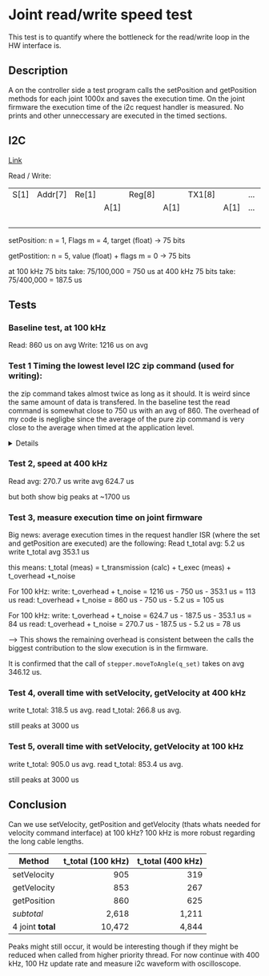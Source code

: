 # Joint read/write speed test
This test is to quantify where the bottleneck for the read/write loop in the HW interface is. 

## Description
A on the controller side a test program calls the setPosition and getPosition methods for each joint 1000x and saves the execution time. 
On the joint firmware the execution time of the i2c request handler is measured.
No prints and other unneccessary are executed in the timed sections.

## I2C
[Link](https://www.ti.com/lit/an/slva704/slva704.pdf)

Read / Write:

|      |         |       |      |        |      |        |      |      |        |      |      |         |       |      |        |      |      |        |       |      |                  |
| ---- | ------- | ----- | ---- | ------ | ---- | ------ | ---- | ---- | ------ | ---- | ---- | ------- | ----- | ---- | ------ | ---- | ---- | ------ | ----- | ---- | ---------------- |
| S[1] | Addr[7] | Re[1] |      | Reg[8] |      | TX1[8] |      | ...  | TXm[8] |      | S[1] | Addr[7] | Re[1] |      |        | A[1] | ...  |        | NA[1] | P[1] | *27+n*+8*m       |
|      |         |       | A[1] |        | A[1] |        | A[1] | ...  |        | A[1] |      |         |       | A[1] | RX1[8] |      | ...  | RXn[8] |       |      | *3+8\*n*+m       |
|      |         |       |      |        |      |        |      |      |        |      |      |         |       |      |        |      |      |        |       |      | **30+9\*n+9\*m** |

setPosition:
n = 1, Flags
m = 4, target (float)
-> 75 bits

getPostition:
n = 5, value (float) + flags
m = 0
-> 75 bits

at 100 kHz 75 bits take: 75/100,000 = 750 us
at 400 kHz 75 bits take: 75/400,000 = 187.5 us

## Tests

### Baseline test, at 100 kHz
Read: 860 us on avg
Write: 1216 us on avg

### Test 1 Timing the lowest level I2C zip command (used for writing):
the zip command takes almost twice as long as it should.
It is weird since the same amount of data is transfered.
In the baseline test the read command is somewhat close to 750 us with an avg of 860.
The overhead of my code is negligbe since the average of the pure zip command is very close to the average when timed at the application level.

<details>
lgI2cZip, tx size: 4, rx size: 1, took: 1205.260<br>
lgI2cZip, tx size: 4, rx size: 1, took: 1178.963<br>
lgI2cZip, tx size: 4, rx size: 1, took: 1182.500<br>
...
lgI2cZip, tx size: 4, rx size: 1, took: 1211.500<br>
lgI2cZip, tx size: 4, rx size: 1, took: 1214.593<br>
  
</details>


### Test 2, speed at 400 kHz
Read avg: 270.7 us
write avg 624.7 us

but both show big peaks at ~1700 us

### Test 3, measure execution time on joint firmware
Big news:
average execution times in the request handler ISR (where the set and getPosition are executed) are the following:
Read t_total avg: 5.2 us
write t_total avg 353.1 us

this means:
t_total (meas) = t_transmission (calc) + t_exec (meas) + t_overhead +t_noise

For 100 kHz:
write: t_overhead + t_noise = 1216 us - 750 us - 353.1 us = 113 us
read: t_overhead + t_noise = 860 us - 750 us - 5.2 us = 105 us

For 100 kHz:
write: t_overhead + t_noise = 624.7 us - 187.5 us - 353.1 us = 84 us
read: t_overhead + t_noise = 270.7 us - 187.5 us - 5.2 us = 78 us

--> This shows the remaining overhead is consistent between the calls the biggest contribution to the slow execution is in the firmware.

It is confirmed that the call of `stepper.moveToAngle(q_set)` takes on avg 346.12 us.

### Test 4, overall time with setVelocity, getVelocity at 400 kHz
write t_total: 318.5 us avg.
read t_total: 266.8 us avg.

still peaks at 3000 us

### Test 5, overall time with setVelocity, getVelocity at 100 kHz
write t_total: 905.0 us avg.
read t_total: 853.4 us avg.

still peaks at 3000 us

## Conclusion
Can we use setVelocity, getPosition and getVelocity (thats whats needed for velocity command interface) at 100 kHz?
100 kHz is more robust regarding the long cable lengths.

| Method            | t_total (100 kHz) | t_total (400 kHz) |
| ---               |---:   |---:   |
|setVelocity        | 905  |319  |
|getVelocity        | 853  |267  |
|getPosition        | 860  | 625  |
| *subtotal*        | 2,618  |1,211  |
| 4 joint **total** | 10,472 | 4,844  |

Peaks might still occur, it would be interesting though if they might be reduced when called from higher priority thread.
For now continue with 400 kHz, 100 Hz update rate and measure i2c waveform with oscilloscope.